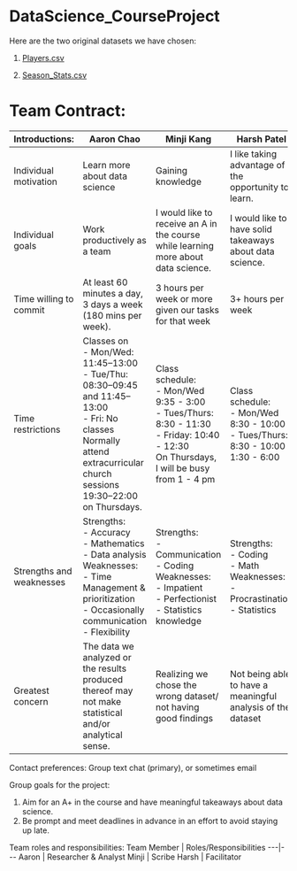 # DataScience_CourseProject

Here are the two original datasets we have chosen:

1. [Players.csv](https://www.kaggle.com/datasets/drgilermo/nba-players-stats?select=Players.csv)

2. [Season_Stats.csv](https://www.kaggle.com/datasets/drgilermo/nba-players-stats?select=Seasons_Stats.csv)

# Team Contract: 
Introductions: | Aaron Chao | Minji Kang | Harsh Patel 
--- | --- | --- | ---
Individual motivation | Learn more about data science | Gaining knowledge | I like taking advantage of the opportunity to learn. 
Individual goals | Work productively as a team | I would like to receive an A in the course while learning more about data science. |  I would like to have solid takeaways about data science.
Time willing to commit | At least 60 minutes a day, 3 days a week (180 mins per week). | 3 hours per week or more given our tasks for that week | 3+ hours per week
Time restrictions | Classes on<br>- Mon/Wed: 11:45–13:00 <br>- Tue/Thu: 08:30–09:45 and 11:45–13:00 <br>- Fri: No classes <br>Normally attend extracurricular church sessions 19:30–22:00 on Thursdays. | Class schedule:<br>- Mon/Wed 9:35 - 3:00<br>- Tues/Thurs: 8:30 - 11:30<br>- Friday: 10:40 - 12:30 <br>On Thursdays, I will be busy from 1 - 4 pm |  Class schedule:<br>- Mon/Wed 8:30 - 10:00<br>- Tues/Thurs: 8:30 - 10:00 / 1:30 - 6:00
Strengths and weaknesses | Strengths: <br>- Accuracy <br>- Mathematics <br>- Data analysis<br>Weaknesses: <br>- Time Management & prioritization <br>- Occasionally communication <br>- Flexibility | Strengths: <br>- Communication <br>- Coding<br>Weaknesses: <br>- Impatient <br>- Perfectionist <br>- Statistics knowledge  |  Strengths: <br>- Coding <br>- Math<br>Weaknesses: <br>- Procrastination <br>- Statistics
Greatest concern | The data we analyzed or the results produced thereof may not make statistical and/or analytical sense. | Realizing we chose the wrong dataset/ not having good findings |  Not being able to have a meaningful analysis of the dataset

Contact preferences: Group text chat (primary), or sometimes email

Group goals for the project: 
1. Aim for an A+ in the course and have meaningful takeaways about data science.
2. Be prompt and meet deadlines in advance in an effort to avoid staying up late.

Team roles and responsibilities: 
Team Member | Roles/Responsibilities
---|---
Aaron | Researcher & Analyst 
Minji | Scribe
Harsh | Facilitator


